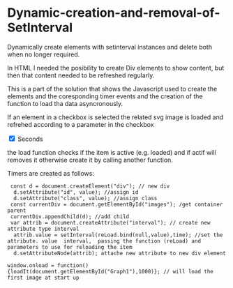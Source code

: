 # Dynamic-creation-and-removal-of-SetInterval
Dynamically create elements with setinterval instances and delete both when no longer required. 

In HTML  I needed the posibility to create Div elements to show content, but then that content needed to be refreshed regularly.

This is a part of the solution that shows the Javascript used to create the elements and the coresponding timer events and the creation of the function to load tha data asyncronously.

If an element in a checkbox is selected the related svg image is loaded and refrehed according to a parameter in the checkbox

<input id="Graph1" type="checkbox" checked onclick="loadIt(this, 1000)" value="sGraph">
  <label for="Graph1">Seconds</label>

the load function checks if the item is active (e.g. loaded) and if actif will removes it otherwise create it by calling another function.

Timers are created as follows:
```
 const d = document.createElement("div"); // new div
  d.setAttribute("id", value); //assign id
  d.setAttribute("class", value); //assign class
 const currentDiv = document.getElementById("images"); /get container parent
 currentDiv.appendChild(d); //add child
 var attrib = document.createAttribute("interval"); // create new attribute type interval
  attrib.value = setInterval(reLoad.bind(null,value),time); //set the attribute. value  interval,  passing the function (reLoad) and parameters to use for reloading the item
  d.setAttributeNode(attrib); attache new attribute to new div element
  
window.onload = function(){loadIt(document.getElementById("Graph1"),1000)}; // will load the first image at start up  
```
